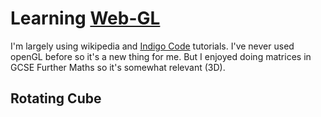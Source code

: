 # Learning [Web-GL](https://en.wikipedia.org/wiki/WebGL)

I'm largely using wikipedia and [Indigo Code](https://www.youtube.com/c/IndigoCode) tutorials. I've never used openGL before so it's a new thing for me. But I enjoyed doing matrices in GCSE Further Maths so it's somewhat relevant (3D).

## Rotating Cube
